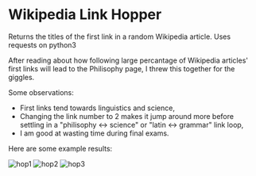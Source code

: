 # Wikipedia Link Hopper
Returns the titles of the first link in a random Wikipedia article. Uses requests on python3

After reading about how following large percantage of Wikipedia articles' first links will lead to the Philisophy page, I threw this together for the giggles.

Some observations: 
* First links tend towards linguistics and science,
* Changing the link number to 2 makes it jump around more before settling in a "philisophy <-> science" or "latin <-> grammar" link loop,
* I am good at wasting time during final exams.

Here are some example results:

![hop1](https://i.imgur.com/Ln6srXK.png)
![hop2](https://i.imgur.com/kiKFJmD.png)
![hop3](https://i.imgur.com/xLXDWiR.png)
